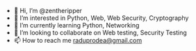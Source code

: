 - 👋 Hi, I’m @zentheripper
- 👀 I’m interested in Python, Web, Web Security, Cryptography
- 🌱 I’m currently learning Python, Networking
- 💞️ I’m looking to collaborate on Web testing, Security Testing
- 📫 How to reach me raduprodea@gmail.com

<!---
zentheripper/zentheripper is a ✨ special ✨ repository because its `README.md` (this file) appears on your GitHub profile.
You can click the Preview link to take a look at your changes.
--->
